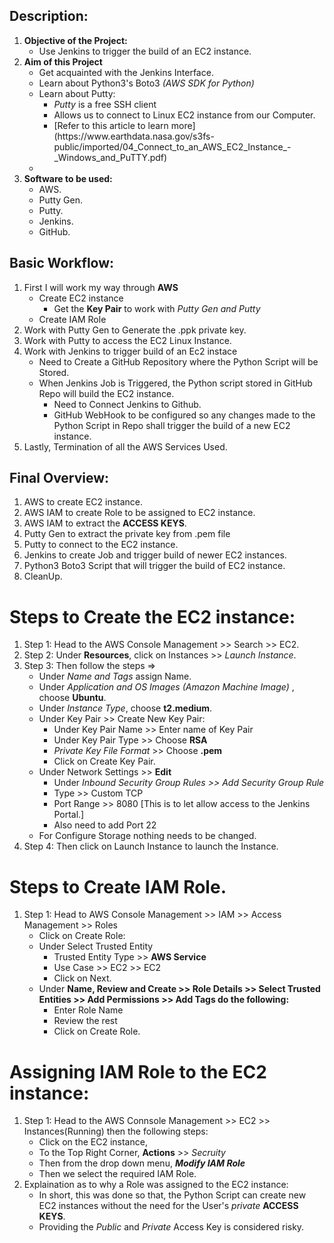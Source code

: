 ## Description:  
<ol> 
  <li><b>Objective of the Project:</b>
    <ul>
      <li>Use Jenkins to trigger the build of an EC2 instance.</li>
    </ul>
  </li>
  <li><b>Aim of this Project</b>
    <ul>
      <li>Get acquainted with the Jenkins Interface.</li>
      <li>Learn about Python3's Boto3 <i>(AWS SDK for Python)</i></li>  
      <li>Learn about Putty:
        <ul>
          <li><i>Putty</i> is a free SSH client</li>
          <li>Allows us to connect to Linux EC2 instance from our Computer.</li>
          <li>[Refer to this article to learn more](https://www.earthdata.nasa.gov/s3fs-public/imported/04_Connect_to_an_AWS_EC2_Instance_-_Windows_and_PuTTY.pdf)</li>
        </ul>
      </li>
      <li></li>
    </ul>
  </li>
  <li><b>Software to be used: </b>
    <ul>
      <li>AWS.</li>
      <li>Putty Gen.</li>
      <li>Putty.</li>
      <li>Jenkins.</li>
      <li>GitHub.</li>
    </ul>
  </li>
</ol>  

## Basic Workflow:  
<ol>
  <li>First I will work my way through <b>AWS</b>
    <ul>
      <li>Create EC2 instance
        <ul>
          <li>Get the <b>Key Pair</b> to work with <i>Putty Gen and Putty</i></li>
        </ul>
      </li>
      <li>Create IAM Role </li>
    </ul>
  </li>
  <li>Work with Putty Gen to Generate the .ppk private key.</li>
  <li>Work with Putty to access the EC2 Linux Instance.</li>
  <li>Work with Jenkins to trigger build of an Ec2 instace
    <ul>
      <li>Need to Create a GitHub Repository where the Python Script will be Stored.</li>
      <li>When Jenkins Job is Triggered, the Python script stored in GitHub Repo will build the EC2 instance.
        <ul>
          <li>Need to Connect Jenkins to Github.</li>
          <li>GitHub WebHook to be configured so any changes made to the Python Script in Repo shall trigger the build of a new EC2 instance.</li>
        </ul>
      </li>
    </ul>
  </li>
  <li>Lastly, Termination of all the AWS Services Used.</li>
</ol>  

## Final Overview: 
<ol>
  <li>AWS to create EC2 instance.</li>
  <li>AWS IAM to create Role to be assigned to EC2 instance.</li>
  <li>AWS IAM to extract the <b>ACCESS KEYS</b>.</li>
  <li>Putty Gen to extract the private key from .pem file</li>
  <li>Putty to connect to the EC2 instance.</li>
  <li>Jenkins to create Job and trigger build of newer EC2 instances.</li>
  <li>Python3 Boto3 Script that will trigger the build of EC2 instance.</li>
  <li>CleanUp.</li>
</ol>  


# Steps to Create the EC2 instance: 
<ol>
  <li>Step 1: Head to the AWS Console Management >> Search >> EC2.</li>
  <li>Step 2: Under <b>Resources</b>, click on Instances >> <i>Launch Instance</i>.</li>
  <li>Step 3: Then follow the steps => 
    <ul>
      <li>Under <i>Name and Tags</i> assign Name.</li>
      <li>Under <i>Application and OS Images (Amazon Machine Image) </i>, choose <b>Ubuntu</b>.</li>
      <li>Under <i>Instance Type</i>, choose <b>t2.medium</b>.</li>
      <li>Under Key Pair >> Create New Key Pair: 
        <ul>
          <li>Under Key Pair Name >> Enter name of Key Pair</li>
          <li>Under Key Pair Type >> Choose <b>RSA</b></li>
          <li><i>Private Key File Format</i> >> Choose <b>.pem</b></li>
          <li>Click on Create Key Pair.
        </ul>
      </li>
      <li>Under Network Settings >> <b>Edit</b>
        <ul>
          <li>Under <i>Inbound Security Group Rules >> Add Security Group Rule</i>
          <li>Type >> Custom TCP</li>
          <li>Port Range >> 8080 [This is to let allow access to the Jenkins Portal.]</li>
          <li>Also need to add Port 22</li>
        </ul>
      </li>
      <li>For Configure Storage nothing needs to be changed.</li>
    </ul>
  </li>
  <li>Step 4: Then click on Launch Instance to launch the Instance.</li>
</ol>  

# Steps to Create IAM Role. 
<ol>
  <li>Step 1: Head to AWS Console Management >> IAM >> Access Management >> Roles
    <ul>
      <li>Click on Create Role: </li>
      <li>Under Select Trusted Entity
        <ul>
          <li>Trusted Entity Type >> <b>AWS Service</b></li>
          <li>Use Case >> EC2  >> EC2</li>
          <li>Click on Next.</li>
        </ul>
      </li>
      <li>Under <b>Name, Review and Create >> Role Details >> Select Trusted Entities >> Add Permissions >> Add Tags do the following: </b>
        <ul>
          <li>Enter Role Name</li>
          <li>Review the rest</li>
          <li>Click on Create Role.</li>
        </ul>
      </li>
    </ul>
  </li>
</ol>  

# Assigning IAM Role to the EC2 instance: 
<ol>
  <li>Step 1: Head to the AWS Connsole Management >> EC2 >> Instances(Running) then the following steps: 
    <ul>
      <li>Click on the EC2 instance,</li>
      <li>To the Top Right Corner, <b>Actions</b> >> <i>Secruity</i></li>
      <li>Then from the drop down menu, <b><i>Modify IAM Role</i></b></li>
      <li>Then we select the required IAM Role.</li>
    </ul>
  </li>
  <li> Explaination as to why a Role was assigned to the EC2 instance:
    <ul>
      <li>In short, this was done so that, the Python Script can create new EC2 instances without the need for the User's <i>private</i> <b>ACCESS KEYS</b>.</li>
      <li>Providing the <i>Public</i> and <i>Private</i> Access Key is considered risky.</li>
    </ul>
</ol>

